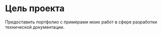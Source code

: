 # Цель проекта
Предоставить портфолио с примерами моих работ в сфере разработки технической документации.
